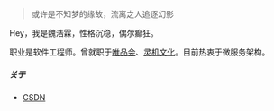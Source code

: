 > 或许是不知梦的缘故，流离之人追逐幻影

Hey，我是魏浩霖，性格沉稳，偶尔癫狂。

职业是软件工程师。曾就职于[唯品会][2]、[灵机文化][3]。目前热衷于微服务架构。

##### 关于

- [CSDN][1]

[1]: https://blog.csdn.net/why_still_confused
[2]: https://www.vip.com
[3]: https://www.linghit.com
